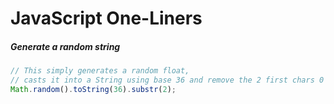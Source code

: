 # JavaScript One-Liners

##### Generate a random string
```javascript
// This simply generates a random float,
// casts it into a String using base 36 and remove the 2 first chars 0 and .
Math.random().toString(36).substr(2);
```
